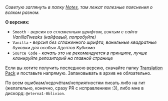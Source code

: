_Советую заглянуть в папку [Notes][notes], там лежат полезные пояснения о всяком разном._

**О версиях:**

- `Smooth` - _версия со сглаженным шрифтом, взятым с сайта VanillaTweaks (кайфовый, попробуйте)_
- `Vanilla` - _версия без сглаженного шрифта, ванильные квадратные буковки для особых Адептов Кубизма_
- `Source Code` - _качать это не рекомендуется в принципе, лучше клонируйте репозиторий на главной странице_

Если вы хотите получить последнюю версию, скачайте папку [Translation Pack][pack] и поставьте напрямую. Запаковывать в архив не обязательно.

По всем ошибкам/недочётам/неприятностям писать либо на гит (желательно, конечно, сразу PR с исправлением :3), либо мне в дискорд: `@eterna1-0blivion`.


[notes]: https://github.com/eterna1-0blivion/MIF-Translation/tree/main/Project%20Files/Notes "Заметки"
[pack]: https://github.com/eterna1-0blivion/MIF-Translation/tree/main/.minecraft/resourcepacks/Translation%20Pack "Последняя версия проекта"
